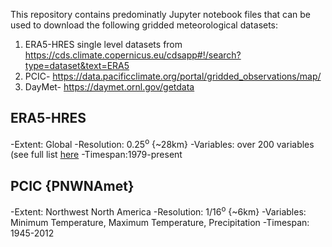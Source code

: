 This repository contains predominatly Jupyter notebook files that can be used to download the following gridded meteorological datasets: 
1. ERA5-HRES single level datasets from https://cds.climate.copernicus.eu/cdsapp#!/search?type=dataset&text=ERA5
2. PCIC- https://data.pacificclimate.org/portal/gridded_observations/map/
3. DayMet- https://daymet.ornl.gov/getdata

## ERA5-HRES
-Extent: Global
-Resolution: 0.25<sup>o</sup> {~28km}
-Variables: over 200 variables (see full list [here](https://cds.climate.copernicus.eu/cdsapp#!/dataset/reanalysis-era5-single-levels?tab=overview)
-Timespan:1979-present

## PCIC {PNWNAmet}
-Extent: Northwest North America
-Resolution: 1/16<sup>o</sup> {~6km}
-Variables: Minimum Temperature, Maximum Temperature, Precipitation
-Timespan: 1945-2012


